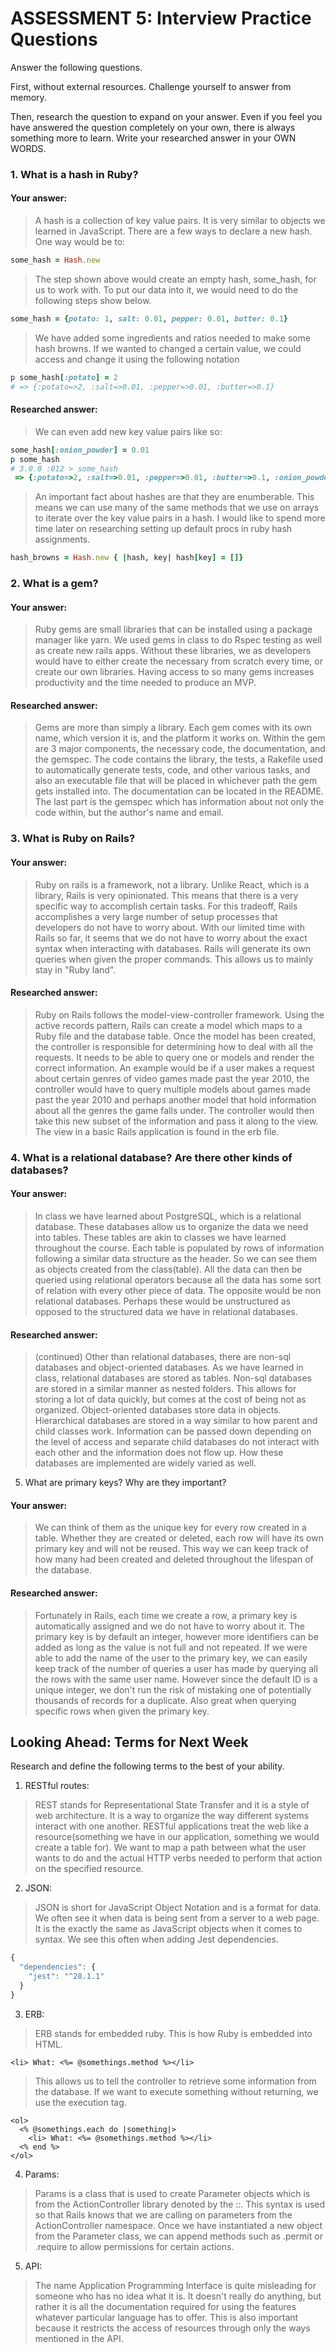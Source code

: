 # ASSESSMENT 5: Interview Practice Questions
Answer the following questions.

First, without external resources. Challenge yourself to answer from memory.

Then, research the question to expand on your answer. Even if you feel you have answered the question completely on your own, there is always something more to learn. Write your researched answer in your OWN WORDS.

### 1. What is a hash in Ruby?

  #### Your answer:
> A hash is a collection of key value pairs. It is very similar to objects we learned in JavaScript. There are a few ways to declare a new hash. One way would be to:  
```ruby
some_hash = Hash.new
```  
>The step shown above would create an empty hash, some_hash, for us to work with. To put our data into it, we would need to do the following steps show below.  
```ruby
some_hash = {potato: 1, salt: 0.01, pepper: 0.01, butter: 0.1}
```  
>We have added some ingredients and ratios needed to make some hash browns. If we wanted to changed a certain value, we could access and change it using the following notation  
```ruby
p some_hash[:potato] = 2
# => {:potato=>2, :salt=>0.01, :pepper=>0.01, :butter=>0.1} 
```  
  #### Researched answer:
> We can even add new key value pairs like so:
```ruby
some_hash[:onion_powder] = 0.01
p some_hash
# 3.0.0 :012 > some_hash
 => {:potato=>2, :salt=>0.01, :pepper=>0.01, :butter=>0.1, :onion_powder=>0.01} 
```  
>An important fact about hashes are that they are enumberable. This means we can use many of the same methods that we use on arrays to iterate over the key value pairs in a hash. I would like to spend more time later on researching setting up default procs in ruby hash assignments.
```ruby
hash_browns = Hash.new { |hash, key| hash[key] = []}
```


### 2. What is a gem?

  #### Your answer:
> Ruby gems are small libraries that can be installed using a package manager like yarn. We used gems in class to do Rspec testing as well as create new rails apps. Without these libraries, we as developers would have to either create the necessary from scratch every time, or create our own libraries. Having access to so many gems increases productivity and the time needed to produce an MVP.  
  #### Researched answer:
>Gems are more than simply a library. Each gem comes with its own name, which version it is,  and the platform it works on. Within the gem are 3 major components, the necessary code, the documentation, and the gemspec. The code contains the library, the tests, a Rakefile used to automatically generate tests, code, and other various tasks, and also an executable file that will be placed in whichever path the gem gets installed into. The documentation can be located in the README. The last part is the gemspec which has information about not only the code within, but the author's name and email.


### 3. What is Ruby on Rails?

 #### Your answer:
> Ruby on rails is a framework, not a library. Unlike React, which is a library, Rails is very opinionated. This means that there is a very specific way to accomplish certain tasks. For this tradeoff, Rails accomplishes a very large number of setup processes that developers do not have to worry about. With our limited time with Rails so far, it seems that we do not have to worry about the exact syntax when interacting with databases. Rails will generate its own queries when given the proper commands. This allows us to mainly stay in "Ruby land".  
 #### Researched answer:
 >Ruby on Rails follows the model-view-controller framework. Using the active records pattern, Rails can create a model which maps to a Ruby file and the database table. Once the model has been created, the controller is responsible for determining how to deal with all the requests. It needs to be able to query one or models and render the correct information. An example would be if a user makes a request about certain genres of video games made past the year 2010, the controller would have to query multiple models about games made past the year 2010 and perhaps another model that hold information about all the genres the game falls under. The controller would then take this new subset of the information and pass it along to the view. The view in a basic Rails application is found in the erb file.



### 4. What is a relational database? Are there other kinds of databases?

#### Your answer:
> In class we have learned about PostgreSQL, which is a relational database. These databases allow us to organize the data we need into tables. These tables are akin to classes we have learned throughout the course. Each table is populated by rows of information following a similar data structure as the header. So we can see them as objects created from the class(table). All the data can then be queried using relational operators because all the data has some sort of relation with every other piece of data. The opposite would be non relational databases. Perhaps these would be unstructured as opposed to the structured data we have in relational databases.
####  Researched answer:
> (continued) Other than relational databases, there are non-sql databases and object-oriented databases. As we have learned in class, relational databases are stored as tables. Non-sql databases are stored in a similar manner as nested folders. This allows for storing a lot of data quickly, but comes at the cost of being not as organized. Object-oriented databases store data in objects. Hierarchical databases are stored in a way similar to how parent and child classes work. Information can be passed down depending on the level of access and separate child databases do not interact with each other and the information does not flow up. How these databases are implemented are widely varied as well.


5. What are primary keys? Why are they important?

#### Your answer:
> We can think of them as the unique key for every row created in a table. Whether they are created or deleted, each row will have its own primary key and will not be reused. This way we can keep track of how many had been created and deleted throughout the lifespan of the database.
#### Researched answer:
> Fortunately in Rails, each time we create a row, a primary key is automatically assigned and we do not have to worry about it. The primary key is by default an integer, however more identifiers can be added as long as the value is not full and not repeated. If we were able to add the name of the user to the primary key, we can easily keep track of the number of queries a user has made by querying all the rows with the same user name. However since the default ID is a unique integer, we don't run the risk of mistaking one of potentially thousands of records for a duplicate. Also great when querying specific rows when given the primary key.


## Looking Ahead: Terms for Next Week
Research and define the following terms to the best of your ability.

1. RESTful routes:
> REST stands for Representational State Transfer and it is a style of web architecture. It is a way to organize the way different systems interact with one another. RESTful applications treat the web like a resource(something we have in our application, something we would create a table for). We want to map a path between what the user wants to do and the actual HTTP verbs needed to perform that action on the specified resource.   
2. JSON:
> JSON is short for JavaScript Object Notation and is a format for data. We often see it when data is being sent from a server to a web page. It is the exactly the same as JavaScript objects when it comes to syntax. We see this often when adding Jest dependencies.
```javascript
{
  "dependencies": {
    "jest": "^28.1.1"
  }
}
```

3. ERB:
> ERB stands for embedded ruby. This is how Ruby is embedded into HTML.
```
<li> What: <%= @somethings.method %></li>
```
> This allows us to tell the controller to retrieve some information from the database. If we want to execute something without returning, we use the execution tag.
```
<ol>
  <% @somethings.each do |something|>
    <li> What: <%= @somethings.method %></li>
  <% end %>
</ol>
```

4. Params:
> Params is a class that is used to create Parameter objects which is from the ActionController library denoted by the ::. This syntax is used so that Rails knows that we are calling on parameters from the ActionController namespace. Once we have instantiated a new object from the Parameter class, we can append methods such as .permit or .require to allow permissions for certain actions.

5. API:
> The name Application Programming Interface is quite misleading for someone who has no idea what it is. It doesn't really do anything, but rather it is all the documentation required for using the features whatever particular language has to offer. This is also important because it restricts the access of resources through only the ways mentioned in the API.